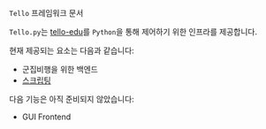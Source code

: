 `Tello` 프레임워크 문서

`Tello.py`는 [tello-edu](https://www.ryzerobotics.com/tello-edu)를 `Python`을 통해 제어하기 위한 인프라를 제공합니다.

현재 제공되는 요소는 다음과 같습니다:
 - 군집비행을 위한 백엔드
 - [스크립팅](./LANGUAGE-ko.md)
 
다음 기능은 아직 준비되지 않았습니다:
 - GUI Frontend
